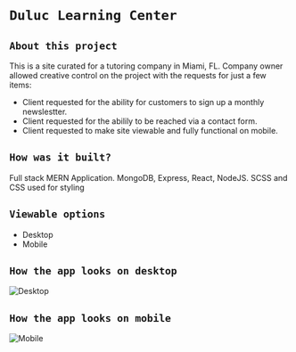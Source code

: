 # `Duluc Learning Center`

## `About this project`
This is a site curated for a tutoring company in Miami, FL. Company owner allowed creative control on the project with the requests for just a few items:
- Client requested for the ability for customers to sign up a monthly newslestter.
- Client requested for the abilily to be reached via a contact form.
- Client requested to make site viewable and fully functional on mobile.

## `How was it built?`
Full stack MERN Application. MongoDB, Express, React, NodeJS. SCSS and CSS used for styling


## `Viewable options`
- Desktop
- Mobile


## `How the app looks on desktop`
![Desktop](https://i.imgur.com/GxTECvr.jpg)

## `How the app looks on mobile`
![Mobile](https://i.imgur.com/EWldqty.jpg)